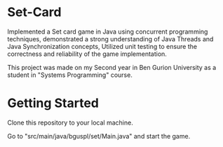 # Set-Card

Implemented a Set card game in Java using concurrent programming techniques, demonstrated a strong understanding of Java Threads and Java Synchronization concepts, Utilized unit testing to ensure the correctness and reliability of the game implementation.

This project was made on my Second year in Ben Gurion University as a student in "Systems Programming" course.

# Getting Started

Clone this repository to your local machine. 

Go to "src/main/java/bguspl/set/Main.java" and start the game.
